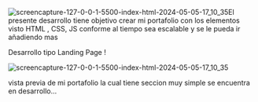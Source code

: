 ![screencapture-127-0-0-1-5500-index-html-2024-05-05-17_10_35](https://github.com/com2pa/miPortafolio/assets/33188774/c7beeead-cb53-4eed-bb4f-2b3b470cb8a4)El presente desarrollo tiene objetivo crear  mi portafolio con los elementos visto HTML , CSS, JS  conforme al tiempo sea escalable y se le pueda ir añadiendo mas

Desarrollo tipo Landing Page !

![screencapture-127-0-0-1-5500-index-html-2024-05-05-17_10_35](https://github.com/com2pa/miPortafolio/assets/33188774/75e468da-65da-4b0a-bd9a-3cf80c2d78d3)

vista previa de mi portafolio la cual tiene seccion muy simple se encuentra en desarrollo...
